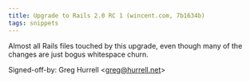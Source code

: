 ```yaml
---
title: Upgrade to Rails 2.0 RC 1 (wincent.com, 7b1634b)
tags: snippets
---
```


Almost all Rails files touched by this upgrade, even though many of the changes are just bogus whitespace churn.

Signed-off-by: Greg Hurrell &lt;greg@hurrell.net&gt;
